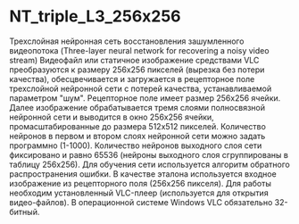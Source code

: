 # NT_triple_L3_256x256
Трехслойная нейронная сеть восстановления зашумленного видеопотока (Three-layer neural network for recovering a noisy video stream)
Видеофайл или статичное изображение средствами VLC преобразуются к размеру 256x256 пикселей (вырезка без потери качества), обесцвечивается и загружается в рецепторное поле трехслойной нейронной сети с потерей качества, устанавливаемой параметром "шум". Рецепторное поле имеет размер 256x256 ячейки. Далее изображение обрабатывается тремя слоями полносвязной нейронной сети и выводится в окно 256х256 ячейки, промасштабированные до размера 512х512 пикселей. Количество нейронов в первом и втором слоях нейронной сети можно задать программно (1-1000). Количество нейронов выходного слоя сети фиксировано и равно 65536 (нейроны выходного слоя сгруппированы в таблицу 256х256). Для обучения сети используется алгоритм обратного распространения ошибки. В качестве эталона используется входное изображение из рецепторного поля (256х256 пикселя).
Для работы необходим установленный VLC-плеер (используется для открытия видео-файлов). В операционной системе Windows VLC обязательно 32-битный.
